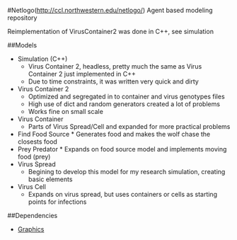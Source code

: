 #Netlogo(http://ccl.northwestern.edu/netlogo/)
Agent based modeling repository

Reimplementation of VirusContainer2 was done in C++, see simulation


##Models 
* Simulation (C++)
	* Virus Container 2, headless, pretty much the same as Virus Container 2 just implemented in C++
	* Due to time constraints, it was written very quick and dirty
* Virus Container 2
	* Optimized and segregated in to container and virus genotypes files
	* High use of dict and random generators created a lot of problems
	* Works fine on small scale
* Virus Container
	* Parts of Virus Spread/Cell and expanded for more practical problems
* Find Food Source
       * Generates food and makes the wolf chase the closests food
* Prey Predator
       * Expands on food source model and implements moving food (prey)
* Virus Spread
	* Begining to develop this model for my research simulation, creating basic elements
* Virus Cell
	* Expands on virus spread, but uses containers or cells as starting points for infections


##Dependencies
* [Graphics](http://evolve.lse.ac.uk/NetLogo/extensions/Simulations-NetLogo%20Extensions.php)



